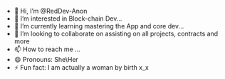 - 👋 Hi, I’m @RedDev-Anon
- 👀 I’m interested in Block-chain Dev...
- 🌱 I’m currently learning mastering the App and core dev...
- 💞️ I’m looking to collaborate on assisting on all projects, contracts and more
- 📫 How to reach me ...
- 😄 Pronouns: She\Her
- ⚡ Fun fact: I am actually a woman by birth x_x

<!---
RedDev-Anon/RedDev-Anon is a ✨ special ✨ repository because its `README.md` (this file) appears on your GitHub profile.
You can click the Preview link to take a look at your changes.
--->
